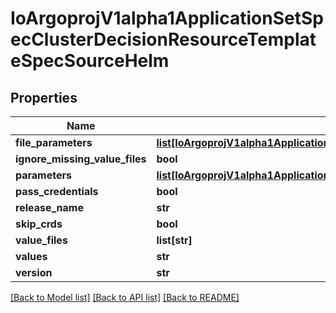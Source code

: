 # IoArgoprojV1alpha1ApplicationSetSpecClusterDecisionResourceTemplateSpecSourceHelm

## Properties
Name | Type | Description | Notes
------------ | ------------- | ------------- | -------------
**file_parameters** | [**list[IoArgoprojV1alpha1ApplicationSetSpecClusterDecisionResourceTemplateSpecSourceHelmFileParameters]**](IoArgoprojV1alpha1ApplicationSetSpecClusterDecisionResourceTemplateSpecSourceHelmFileParameters.md) |  | [optional] 
**ignore_missing_value_files** | **bool** |  | [optional] 
**parameters** | [**list[IoArgoprojV1alpha1ApplicationSetSpecClusterDecisionResourceTemplateSpecSourceHelmParameters]**](IoArgoprojV1alpha1ApplicationSetSpecClusterDecisionResourceTemplateSpecSourceHelmParameters.md) |  | [optional] 
**pass_credentials** | **bool** |  | [optional] 
**release_name** | **str** |  | [optional] 
**skip_crds** | **bool** |  | [optional] 
**value_files** | **list[str]** |  | [optional] 
**values** | **str** |  | [optional] 
**version** | **str** |  | [optional] 

[[Back to Model list]](../README.md#documentation-for-models) [[Back to API list]](../README.md#documentation-for-api-endpoints) [[Back to README]](../README.md)


